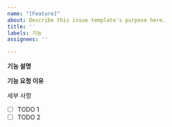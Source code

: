 ```yaml
---
name: "[Feature]"
about: Describe this issue template's purpose here.
title: ''
labels: 기능
assignees: ''

---
```


**기능 설명**

**기능 요청 이유**


세부 사항
 - [ ] TODO 1
 - [ ] TODO 2

